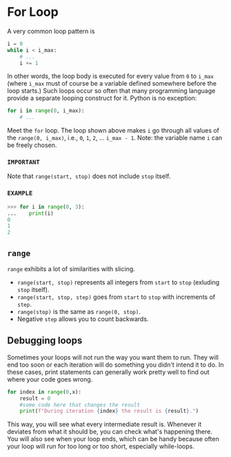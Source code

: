 # For Loop

A very common loop pattern is


```python
i = 0
while i < i_max:
    # ...
    i += 1
```



In other words, the loop body is executed for every value from `0` to `i_max` (where `i_max` must of course be a variable defined somewhere before the loop starts.)
Such loops occur so often that many programming language provide a separate looping construct for it.
Python is no exception:


```python
for i in range(0, i_max):
    # ...
```



Meet the `for` loop.
The loop shown above makes `i` go through all values of the `range(0, i_max)`, i.e., `0`, `1`, `2`, &hellip; `i_max - 1`.
Note: the variable name `i` can be freely chosen.

### `IMPORTANT`
Note that `range(start, stop)` does not include `stop` itself.


### `EXAMPLE`


```python
>>> for i in range(0, 3):
...    print(i)
0
1
2
```

## `range`

`range` exhibits a lot of similarities with slicing.

* `range(start, stop)` represents all integers from `start` to `stop` (exluding `stop` itself).
* `range(start, stop, step)` goes from `start` to `stop` with increments of `step`.
* `range(stop)` is the same as `range(0, stop)`.
* Negative `step` allows you to count backwards.

## Debugging loops

Sometimes your loops will not run the way you want them to run. They will end too soon or each iteration will do something you didn't intend it to do. In these cases, print statements can generally work pretty well to find out where your code goes wrong. 

```python
for index in range(0,x):
    result = 0
    #some code here that changes the result
    print(f"During iteration {index} the result is {result}.")
```

This way, you will see what every intermediate result is. Whenever it deviates from what it should be, you can check what's happening there. You will also see when your loop ends, which can be handy because often your loop will run for too long or too short, especially while-loops.